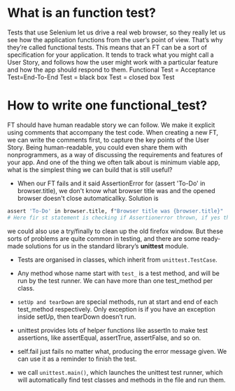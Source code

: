 # What is an function test?
Tests that use Selenium let us drive a real web browser, so they really let us see how the application functions 
from the user’s point of view. That’s why they’re called functional tests. This means that an FT can be a sort of specification for your application. It tends to track what you might call a User Story, and follows how the user might work with a particular feature and how the app should respond to them.
Functional Test = Acceptance Test=End-To-End Test = black box Test = closed box Test

# How to write one functional_test?
FT should have human readable story we can follow. We make it explicit using comments that accompany the test code. When creating a new FT, we can write 
the comments first, to capture the key points of the User Story. Being human-readable, you could even share them with nonprogrammers, as a way of 
 discussing the requirements and features of your app. 
    And one of the thing we often talk about is minimum viable app, what is the simplest thing we can build that is still useful?
* When our FT fails and it said AssertionError for (assert 'To-Do' in browser.title), we don't know what browser title was and the opened browser doesn't close automaticallky. Solution is
```bash
assert 'To-Do' in browser.title, f"Browser title was {browser.title}"
# Here fir st statement is checking if Assertionerror thrown, if yes then the f-string will be printed. here **,** is used between two statement to separate them from each other
``` 
 we could also use a try/finally to clean up the old firefox window.
But these sorts of problems are quite common in testing, and there are some ready-made solutions for us in the standard library’s **unittest** module.

* Tests are organised in classes, which inherit from ```unittest.TestCase```. 

* Any method whose name start with ```test_``` is a test method, and will be run by the test runner. We can have more than one test_method per class.

* ```setUp and tearDown``` are special methods, run at start and end of each test_method respectively. Only exception is if you have an exception inside setUp, then tearDown doesn’t run.

* unittest provides lots of helper functions like assertIn to make
test assertions, like assertEqual, assertTrue, assertFalse, and so
on.

* self.fail just fails no matter what, producing the error message given.
We can use it as a reminder to finish the test.

* we call ```unittest.main()```, which launches the unittest test runner, which will automatically find test classes and methods in the file and run them.